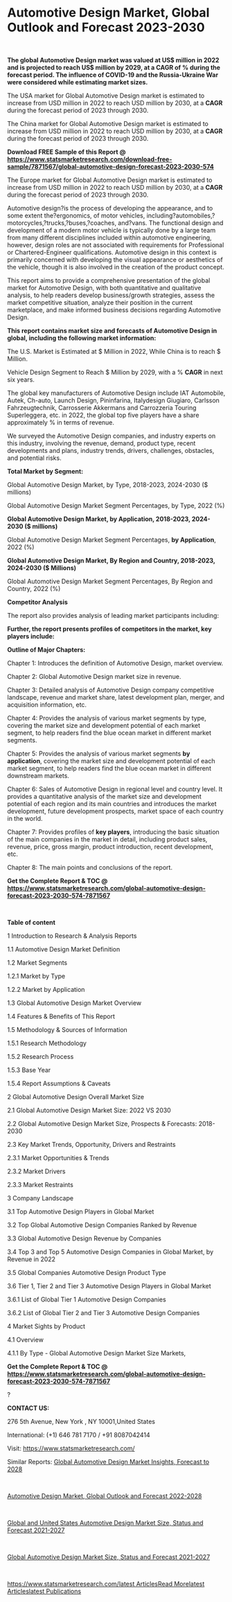 <h1>Automotive Design Market, Global Outlook and Forecast 2023-2030</h1><br/><p><strong>The global Automotive Design market was valued at US$ million in 2022 and is projected to reach US$ million by 2029, at a <strong>CAGR</strong> of % during the forecast period. The influence of COVID-19 and the Russia-Ukraine War were considered while estimating market sizes.</strong></p>
 
 
 
 <p>The USA market for Global Automotive Design market is estimated to increase from USD million in 2022 to reach USD million by 2030, at a <strong>CAGR</strong> during the forecast period of 2023 through 2030.</p>
 
 
 
 <p>The China market for Global Automotive Design market is estimated to increase from USD million in 2022 to reach USD million by 2030, at a <strong>CAGR</strong> during the forecast period of 2023 through 2030.</p>
 
 
 
 <p><strong>Download FREE Sample of this Report @ <a href="https://www.statsmarketresearch.com/download-free-sample/7871567/global-automotive-design-forecast-2023-2030-574">https://www.statsmarketresearch.com/download-free-sample/7871567/global-automotive-design-forecast-2023-2030-574</a></strong></p>
 
 
 
 <p>The Europe market for Global Automotive Design market is estimated to increase from USD million in 2022 to reach USD million by 2030, at a <strong>CAGR</strong> during the forecast period of 2023 through 2030.</p>
 
 
 
 <p>Automotive design?is the process of developing the appearance, and to some extent the?ergonomics, of motor vehicles, including?automobiles,?motorcycles,?trucks,?buses,?coaches, and?vans. The functional design and development of a modern motor vehicle is typically done by a large team from many different disciplines included within automotive engineering, however, design roles are not associated with requirements for Professional or Chartered-Engineer qualifications. Automotive design in this context is primarily concerned with developing the visual appearance or aesthetics of the vehicle, though it is also involved in the creation of the product concept.</p>
 
 
 
 <p>This report aims to provide a comprehensive presentation of the global market for Automotive Design, with both quantitative and qualitative analysis, to help readers develop business/growth strategies, assess the market competitive situation, analyze their position in the current marketplace, and make informed business decisions regarding Automotive Design.</p>
 
 
 
 <p><strong>This report contains market size and forecasts of Automotive Design in global, including the following market information:</strong></p>
 
 
 
 <p>The U.S. Market is Estimated at $ Million in 2022, While China is to reach $ Million.</p>
 
 
 
 <p>Vehicle Design Segment to Reach $ Million by 2029, with a % <strong>CAGR</strong> in next six years.</p>
 
 
 
 <p>The global key manufacturers of Automotive Design include IAT Automobile, Autek, Ch-auto, Launch Design, Pininfarina, Italydesign Giugiaro, Carlsson Fahrzeugtechnik, Carrosserie Akkermans and Carrozzeria Touring Superleggera, etc. in 2022, the global top five players have a share approximately % in terms of revenue.</p>
 
 
 
 <p>We surveyed the Automotive Design companies, and industry experts on this industry, involving the revenue, demand, product type, recent developments and plans, industry trends, drivers, challenges, obstacles, and potential risks.</p>
 
 
 
 <p><strong>Total Market by Segment:</strong></p>
 
 
 
 <p>Global Automotive Design Market, by Type, 2018-2023, 2024-2030 ($ millions)</p>
 
 
 
 <p>Global Automotive Design Market Segment Percentages, by Type, 2022 (%)</p>
 
 
 
 <p><strong>Global Automotive Design Market, <strong>by Application</strong>, 2018-2023, 2024-2030 ($ millions)</strong></p>
 
 
 
 <p>Global Automotive Design Market Segment Percentages, <strong>by Application</strong>, 2022 (%)</p>
 
 
 
 <p><strong>Global Automotive Design Market, By Region and Country, 2018-2023, 2024-2030 ($ Millions)</strong></p>
 
 
 
 <p>Global Automotive Design Market Segment Percentages, By Region and Country, 2022 (%)</p>
 
 
 
 <p><strong>Competitor Analysis</strong></p>
 
 
 
 <p>The report also provides analysis of leading market participants including:</p>
 
 
 
 <p><strong>Further, the report presents profiles of competitors in the market, <strong>key players</strong> include:</strong></p>
 
 
 
 <p><strong>Outline of Major Chapters:</strong></p>
 
 
 
 <p>Chapter 1: Introduces the definition of Automotive Design, market overview.</p>
 
 
 
 <p>Chapter 2: Global Automotive Design market size in revenue.</p>
 
 
 
 <p>Chapter 3: Detailed analysis of Automotive Design company competitive landscape, revenue and market share, latest development plan, merger, and acquisition information, etc.</p>
 
 
 
 <p>Chapter 4: Provides the analysis of various market segments by type, covering the market size and development potential of each market segment, to help readers find the blue ocean market in different market segments.</p>
 
 
 
 <p>Chapter 5: Provides the analysis of various market segments <strong>by application</strong>, covering the market size and development potential of each market segment, to help readers find the blue ocean market in different downstream markets.</p>
 
 
 
 <p>Chapter 6: Sales of Automotive Design in regional level and country level. It provides a quantitative analysis of the market size and development potential of each region and its main countries and introduces the market development, future development prospects, market space of each country in the world.</p>
 
 
 
 <p>Chapter 7: Provides profiles of <strong>key players</strong>, introducing the basic situation of the main companies in the market in detail, including product sales, revenue, price, gross margin, product introduction, recent development, etc.</p>
 
 
 
 <p>Chapter 8: The main points and conclusions of the report.</p>
 
 
 
 <div><b>Get the Complete Report & TOC @ <a href="https://www.statsmarketresearch.com/global-automotive-design-forecast-2023-2030-574-7871567">https://www.statsmarketresearch.com/global-automotive-design-forecast-2023-2030-574-7871567</a></b></div>
 
 
 
 <p><br />
 
 <b>Table of content</b></p>
 
 
 
 <p>1 Introduction to Research & Analysis Reports<br />
 
 1.1 Automotive Design Market Definition<br />
 
 1.2 Market Segments<br />
 
 1.2.1 Market by Type<br />
 
 1.2.2 Market by Application<br />
 
 1.3 Global Automotive Design Market Overview<br />
 
 1.4 Features & Benefits of This Report<br />
 
 1.5 Methodology & Sources of Information<br />
 
 1.5.1 Research Methodology<br />
 
 1.5.2 Research Process<br />
 
 1.5.3 Base Year<br />
 
 1.5.4 Report Assumptions & Caveats<br />
 
 2 Global Automotive Design Overall Market Size<br />
 
 2.1 Global Automotive Design Market Size: 2022 VS 2030<br />
 
 2.2 Global Automotive Design Market Size, Prospects & Forecasts: 2018-2030<br />
 
 2.3 Key Market Trends, Opportunity, Drivers and Restraints<br />
 
 2.3.1 Market Opportunities & Trends<br />
 
 2.3.2 Market Drivers<br />
 
 2.3.3 Market Restraints<br />
 
 3 Company Landscape<br />
 
 3.1 Top Automotive Design Players in Global Market<br />
 
 3.2 Top Global Automotive Design Companies Ranked by Revenue<br />
 
 3.3 Global Automotive Design Revenue by Companies<br />
 
 3.4 Top 3 and Top 5 Automotive Design Companies in Global Market, by Revenue in 2022<br />
 
 3.5 Global Companies Automotive Design Product Type<br />
 
 3.6 Tier 1, Tier 2 and Tier 3 Automotive Design Players in Global Market<br />
 
 3.6.1 List of Global Tier 1 Automotive Design Companies<br />
 
 3.6.2 List of Global Tier 2 and Tier 3 Automotive Design Companies<br />
 
 4 Market Sights by Product<br />
 
 4.1 Overview<br />
 
 4.1.1 By Type - Global Automotive Design Market Size Markets,</p>
 
 
 
 <div><b>Get the Complete Report & TOC @ <a href="https://www.statsmarketresearch.com/global-automotive-design-forecast-2023-2030-574-7871567">https://www.statsmarketresearch.com/global-automotive-design-forecast-2023-2030-574-7871567</a></b></div>
 
 
 
 <p>? </p>
 
 
 
 <p><b>CONTACT US:</b><br />
 
 276 5th Avenue, New York , NY 10001,United States<br />
 
 International: (+1) 646 781 7170 / +91 8087042414<br />
 
 Visit: <a href="https://www.statsmarketresearch.com/">https://www.statsmarketresearch.com/</a><br />
 
 Similar Reports: <a href="https://www.statsmarketresearch.com/global-automotive-design-forecast-2023-2030-574-7871567">Global Automotive Design Market Insights, Forecast to 2028</a><br />
 
 <br />
 
 <a href="https://www.statsmarketresearch.com/global-automotive-design-forecast-2023-2030-574-7871567">Automotive Design Market, Global Outlook and Forecast 2022-2028</a><br />
 
 <br />
 
 <a href="https://www.statsmarketresearch.com/global-automotive-design-forecast-2023-2030-574-7871567">Global and United States Automotive Design Market Size, Status and Forecast 2021-2027</a><br />
 
 <br />
 
 <a href="https://www.statsmarketresearch.com/global-automotive-design-forecast-2023-2030-574-7871567">Global Automotive Design Market Size, Status and Forecast 2021-2027</a><br />
 
 <br />
 
 <a href="https://gyeongbokgung.com">https://www.statsmarketresearch.com/</a><a href="https://hallyeomaritime.com">latest Articles</a><a href="https://jingwansa.com">Read More</a><a href="https://nguoiviet.jp/">latest Articles</a><a href="https://www.intelmarketresearch.com/">latest Publications</a></p>